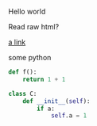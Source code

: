 Hello world


Read raw html?

<a href="some_link">a link</a>

some python

```python
def f():
    return 1 + 1

class C:
    def __init__(self):
        if a:
            self.a = 1
```

<script>
// JavaScript
var randomVar = 'x';
</script>
    
